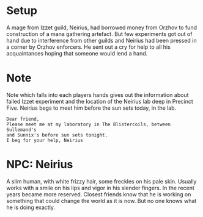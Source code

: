 # Setup

A mage from Izzet guild, Neirius, had borrowed money from Orzhov to fund
construction of a mana gathering artefact. But few experiments got out of hand
due to interference from other guilds and Neirius had been pressed in a corner
by Orzhov enforcers. He sent out a cry for help to all his acquaintances hoping
that someone would lend a hand.

# Note

Note which falls into each players hands gives out the information about failed
Izzet experiment and the location of the Neirius lab deep in Precinct Five.
Neirius begs to meet him before the sun sets today, in the lab.

    Dear friend,
    Please meet me at my laboratory in The Blistercoils, between Sullemand's
    and Sunnix's before sun sets tonight.
    I beg for your help, Neirius

# NPC: Neirius

A slim human, with white frizzy hair, some freckles on his pale skin. Usually
works with a smile on his lips and vigor in his slender fingers. In the recent
years became more reserved. Closest friends know that he is working on
something that could change the world as it is now. But no one knows what he is
doing exactly.
